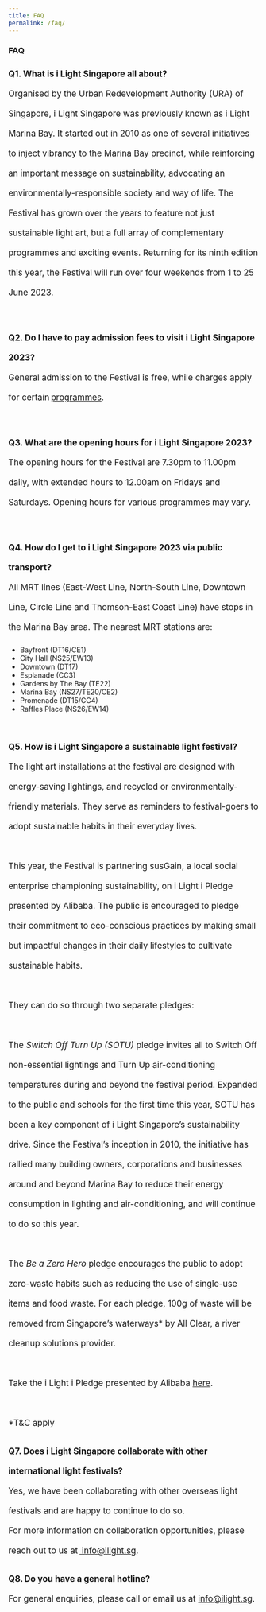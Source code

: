 ```yaml
---
title: FAQ
permalink: /faq/
---
```

### **FAQ**

<p style="font-size:17px; line-height:40px">
<b>Q1. What is i Light Singapore all about?&nbsp;</b><br> Organised by the Urban Redevelopment Authority (URA) of Singapore, i Light Singapore was previously known as i Light Marina Bay. It started out in 2010 as one of several initiatives to inject vibrancy to the Marina Bay precinct, while reinforcing an important message on sustainability, advocating an environmentally-responsible society and way of life. The Festival has grown over the years to feature not just sustainable light art, but a full array of complementary programmes and exciting events. Returning for its ninth edition this year, the Festival will run over four weekends from 1 to 25 June 2023.</p>
 
<br>
<p style="font-size:17px; line-height:40px">
<b>Q2. Do I have to pay admission fees to visit i Light Singapore 2023?</b><br>
General admission to the Festival is free, while charges apply for certain <a href="https://www.ilightsingapore.gov.sg/programmes">programmes</a>.</p>

<br>
<p style="font-size:17px; line-height:40px">
<b>Q3. What are the opening hours for i Light Singapore 2023?</b>
<br>The opening hours for the Festival are 7.30pm to 11.00pm daily, with extended hours to 12.00am on Fridays and Saturdays. Opening hours for various programmes may vary.</p>

<br>
<p style="font-size:17px; line-height:40px">
<b>Q4. How do I get to i Light Singapore 2023 via public transport?</b>
<br>
All MRT lines (East-West Line, North-South Line, Downtown Line, Circle Line and Thomson-East Coast Line) have stops in the Marina Bay area. The nearest MRT stations are:&nbsp;

*   Bayfront (DT16/CE1)&nbsp;
*   City Hall (NS25/EW13)&nbsp;
*   Downtown (DT17)&nbsp;
*   Esplanade (CC3)&nbsp;
*   Gardens by The Bay (TE22)&nbsp;
*   Marina Bay (NS27/TE20/CE2)&nbsp;
*   Promenade (DT15/CC4)&nbsp;
*   Raffles Place (NS26/EW14)
</p>

<br>
<p style="font-size:17px; line-height:40px">
<b>Q5. How is i Light Singapore a sustainable light festival?</b>
<br>
The light art installations at the festival are designed with energy-saving lightings, and recycled or environmentally-friendly materials. They serve as reminders to festival-goers to adopt sustainable habits in their everyday lives.<br>
<br>
This year, the Festival is partnering susGain, a local social enterprise championing sustainability, on i Light i Pledge presented by Alibaba. The public is encouraged to pledge their commitment to eco-conscious practices by making small but impactful changes in their daily lifestyles to cultivate sustainable habits.<br>
<br>
They can do so through two separate pledges:<br>
<br>
The <i>Switch Off Turn Up (SOTU)</i> pledge invites all to Switch Off non-essential lightings and Turn Up air-conditioning temperatures during and beyond the festival period. Expanded to the public and schools for the first time this year, SOTU has been a key component of i Light Singapore’s sustainability drive. Since the Festival’s inception in 2010, the initiative has rallied many building owners, corporations and businesses around and beyond Marina Bay to reduce their energy consumption in lighting and air-conditioning, and will continue to do so this year.<br>
<br>
The <i>Be a Zero Hero</i> pledge encourages the public to adopt zero-waste habits such as reducing the use of single-use items and food waste. For each pledge, 100g of waste will be removed from Singapore’s waterways* by All Clear, a river cleanup solutions provider.<br>
<br>Take the i Light i Pledge presented by Alibaba <a href="https://www.ilightsingapore.gov.sg/programmes">here</a>. <br>
<br>*T&amp;C apply</p>

<p style="font-size:17px; line-height:40px">
<b>Q7. Does i Light Singapore collaborate with other international light festivals?</b>
<br>
Yes, we have been collaborating with other overseas light festivals and are happy to continue to do so. &nbsp;

<br> 
For more information on collaboration opportunities, please reach out to us at <a href="info@ilight.sg"> info@ilight.sg</a>.</p>

<p style="font-size:17px; line-height:40px">
<b>Q8. Do you have a general hotline?</b>
<br>
For general enquiries, please call or email us at <a href="info@ilight.sg"> info@ilight.sg</a>.
</p>